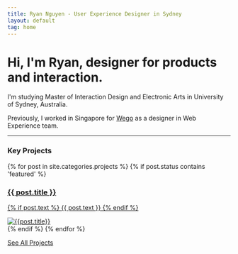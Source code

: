 ```yaml
---
title: Ryan Nguyen - User Experience Designer in Sydney
layout: default
tag: home
---
```


# Hi, I'm Ryan, designer for products and interaction.

I'm studying Master of Interaction Design and Electronic Arts in University of Sydney, Australia.

Previously, I worked in Singapore for [Wego](http://www.wego.com) as a designer in Web Experience team. 

--------

### Key Projects

<div class="projects list featured">
  <div class="posts">
    {% for post in site.categories.projects %}
      {% if post.status contains 'featured' %}
        <div class="post-entry py3">
          <a href="{{ post.url | prepend: site.baseurl }}" class="post-link">
            <div class="wrap">
              <div class="summary">
                <h3 class="h1 title">{{ post.title }}</h3>
                <p class="text">
                {% if post.text %}
                  {{ post.text }}
                {% endif %}
                </p>
              </div>
              <img class="thumb" src="{{ post.thumbnail }}" ref="{{ post.title | downcase | prepend: site.baseurl }}" alt="{{post.title}}">  
            </div>
          </a>
        </div>
      {% endif %}
    {% endfor %}
  </div>
</div>

[See All Projects](/projects)